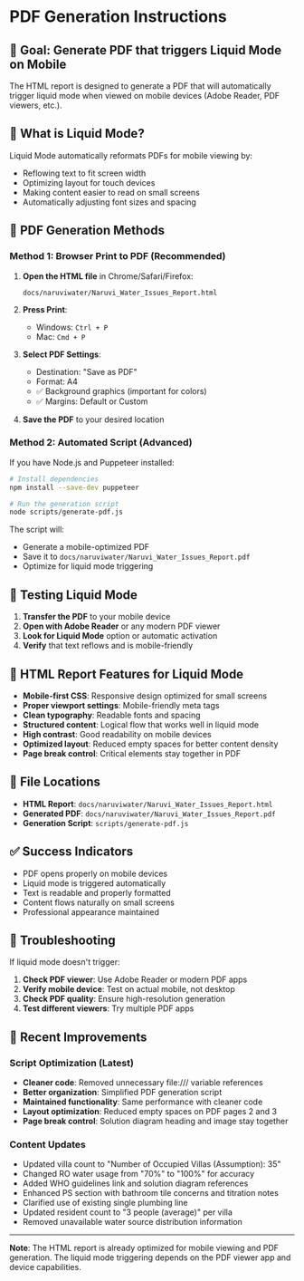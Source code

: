 # PDF Generation Instructions

## 🎯 **Goal: Generate PDF that triggers Liquid Mode on Mobile**

The HTML report is designed to generate a PDF that will automatically trigger liquid mode when viewed on mobile devices (Adobe Reader, PDF viewers, etc.).

## 📱 **What is Liquid Mode?**

Liquid Mode automatically reformats PDFs for mobile viewing by:
- Reflowing text to fit screen width
- Optimizing layout for touch devices
- Making content easier to read on small screens
- Automatically adjusting font sizes and spacing

## 🚀 **PDF Generation Methods**

### **Method 1: Browser Print to PDF (Recommended)**

1. **Open the HTML file** in Chrome/Safari/Firefox:
   ```
   docs/naruviwater/Naruvi_Water_Issues_Report.html
   ```

2. **Press Print**:
   - Windows: `Ctrl + P`
   - Mac: `Cmd + P`

3. **Select PDF Settings**:
   - Destination: "Save as PDF"
   - Format: A4
   - ✅ Background graphics (important for colors)
   - ✅ Margins: Default or Custom

4. **Save the PDF** to your desired location

### **Method 2: Automated Script (Advanced)**

If you have Node.js and Puppeteer installed:

```bash
# Install dependencies
npm install --save-dev puppeteer

# Run the generation script
node scripts/generate-pdf.js
```

The script will:
- Generate a mobile-optimized PDF
- Save it to `docs/naruviwater/Naruvi_Water_Issues_Report.pdf`
- Optimize for liquid mode triggering

## 📱 **Testing Liquid Mode**

1. **Transfer the PDF** to your mobile device
2. **Open with Adobe Reader** or any modern PDF viewer
3. **Look for Liquid Mode** option or automatic activation
4. **Verify** that text reflows and is mobile-friendly

## 🎨 **HTML Report Features for Liquid Mode**

- **Mobile-first CSS**: Responsive design optimized for small screens
- **Proper viewport settings**: Mobile-friendly meta tags
- **Clean typography**: Readable fonts and spacing
- **Structured content**: Logical flow that works well in liquid mode
- **High contrast**: Good readability on mobile devices
- **Optimized layout**: Reduced empty spaces for better content density
- **Page break control**: Critical elements stay together in PDF

## 📁 **File Locations**

- **HTML Report**: `docs/naruviwater/Naruvi_Water_Issues_Report.html`
- **Generated PDF**: `docs/naruviwater/Naruvi_Water_Issues_Report.pdf`
- **Generation Script**: `scripts/generate-pdf.js`

## ✅ **Success Indicators**

- PDF opens properly on mobile devices
- Liquid mode is triggered automatically
- Text is readable and properly formatted
- Content flows naturally on small screens
- Professional appearance maintained

## 🔧 **Troubleshooting**

If liquid mode doesn't trigger:
1. **Check PDF viewer**: Use Adobe Reader or modern PDF apps
2. **Verify mobile device**: Test on actual mobile, not desktop
3. **Check PDF quality**: Ensure high-resolution generation
4. **Test different viewers**: Try multiple PDF apps

## 🚀 **Recent Improvements**

### **Script Optimization (Latest)**
- **Cleaner code**: Removed unnecessary file:/// variable references
- **Better organization**: Simplified PDF generation script
- **Maintained functionality**: Same performance with cleaner code
- **Layout optimization**: Reduced empty spaces on PDF pages 2 and 3
- **Page break control**: Solution diagram heading and image stay together

### **Content Updates**
- Updated villa count to "Number of Occupied Villas (Assumption): 35"
- Changed RO water usage from "70%" to "100%" for accuracy
- Added WHO guidelines link and solution diagram references
- Enhanced PS section with bathroom tile concerns and titration notes
- Clarified use of existing single plumbing line
- Updated resident count to "3 people (average)" per villa
- Removed unavailable water source distribution information

---

**Note**: The HTML report is already optimized for mobile viewing and PDF generation. The liquid mode triggering depends on the PDF viewer app and device capabilities.
